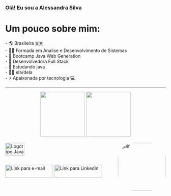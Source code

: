 ### Olá! Eu sou a Alessandra Silva

   <h1>Um pouco sobre mim:</h1>
- 🌎 Brasileira 🇧🇷</br>
- 👩‍🎓 Formada em Analise e Desenvolvimento de Sistemas</br>
- 📘 Bootcamp Java Web Generation</br>
- 🔭 Desenvolvedora Full Stack </br>
- 🌱 Estudando java</br>
- 👩🏽 ela/dela</br>
- ⚡ Apaixonada por tecnologia 💻</br>
 <hr>

<div align="center">
  <a href="https://github.com/Alessandra07">
  <img height="140em" src="https://github-readme-stats.vercel.app/api?username=Alessandra07&show_icons=true&theme=synthwave&include_all_commits=true&count_private=true"/>
  <img height="140em" src="https://github-readme-stats.vercel.app/api/top-langs/?username=Alessandra07&layout=compact&langs_count=7&theme=synthwave"/>
 </div>
 <div style="display: inline_block"><br>
 <img align="center" alt="Logotipo Java" height="40" width="60"  src="https://cdn.jsdelivr.net/gh/devicons/devicon/icons/java/java-original.svg">
  <img align="right" alt="Gif" height="150" style="border-radius:50px;" src="https://user-images.githubusercontent.com/93807302/163216339-d64a9db9-7ac7-45fa-9518-a32a60cc7b29.gif">
 </div>
  
  ##
  
  <div> 
  <a href = "mailto:alessandra.sandra.1996@gmail.com"><img alt="Link para e-mail" height="40"  width="150" src="https://img.shields.io/badge/-Gmail-%23333?style=for-the-badge&logo=gmail&logoColor=white" target="_blank"></a>
  <a href="https://www.linkedin.com/in/alessandra-silva-a01821214" target="_blank"><img alt="Link para LinkedIn"  height="40"  width="150" src="https://img.shields.io/badge/-LinkedIn-%230077B5?style=for-the-badge&logo=linkedin&logoColor=white" target="_blank"></a> 

   </div> 
   

 

   
